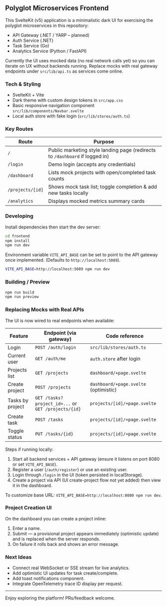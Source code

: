 ## Polyglot Microservices Frontend

This SvelteKit (v5) application is a minimalistic dark UI for exercising the polyglot microservices in this repository:

* API Gateway (.NET / YARP – planned)
* Auth Service (.NET)
* Task Service (Go)
* Analytics Service (Python / FastAPI)

Currently the UI uses mocked data (no real network calls yet) so you can iterate on UX without backends running. Replace mocks with real gateway endpoints under `src/lib/api.ts` as services come online.

### Tech & Styling
* SvelteKit + Vite
* Dark theme with custom design tokens in `src/app.css`
* Basic responsive navigation component `src/lib/components/Navbar.svelte`
* Local auth store with fake login (`src/lib/stores/auth.ts`)

### Key Routes
| Route | Purpose |
|-------|---------|
| `/` | Public marketing style landing page (redirects to `/dashboard` if logged in) |
| `/login` | Demo login (accepts any credentials) |
| `/dashboard` | Lists mock projects with open/completed task counts |
| `/projects/[id]` | Shows mock task list; toggle completion & add new tasks locally |
| `/analytics` | Displays mocked metrics summary cards |

### Developing
Install dependencies then start the dev server:

```sh
cd frontend
npm install
npm run dev
```

Environment variable `VITE_API_BASE` can be set to point to the API gateway once implemented. (Defaults to `http://localhost:5089`).

```sh
VITE_API_BASE=http://localhost:5089 npm run dev
```

### Building / Preview
```sh
npm run build
npm run preview
```

### Replacing Mocks with Real APIs
The UI is now wired to real endpoints when available:

| Feature | Endpoint (via gateway) | Code reference |
|---------|------------------------|----------------|
| Login | `POST /auth/login` | `src/lib/stores/auth.ts` |
| Current user | `GET /auth/me` | `auth.store` after login |
| Projects list | `GET /projects` | `dashboard/+page.svelte` |
| Create project | `POST /projects` | `dashboard/+page.svelte` (optimistic) |
| Tasks by project | `GET /tasks?project_id=...` or `GET /projects/{id}` | `projects/[id]/+page.svelte` |
| Create task | `POST /tasks` | `projects/[id]/+page.svelte` |
| Toggle status | `PUT /tasks/{id}` | `projects/[id]/+page.svelte` |

Steps if running locally:
1. Start all backend services + API gateway (ensure it listens on port 8080 or set `VITE_API_BASE`).
2. Register a user (`/auth/register`) or use an existing user.
3. Login through `/login` in the UI (token persisted in localStorage).
4. Create a project via API (UI create-project flow not yet added) then view it in the dashboard.

To customize base URL: `VITE_API_BASE=http://localhost:8080 npm run dev`.

### Project Creation UI
On the dashboard you can create a project inline:
1. Enter a name.
2. Submit — a provisional project appears immediately (optimistic update) and is replaced when the server responds.
3. On failure it rolls back and shows an error message.

### Next Ideas
* Connect real WebSocket or SSE stream for live analytics.
* Add optimistic UI updates for task create/complete.
* Add toast notifications component.
* Integrate OpenTelemetry trace ID display per request.

---
Enjoy exploring the platform! PRs/feedback welcome.
